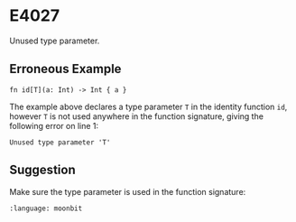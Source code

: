 # E4027

Unused type parameter.

## Erroneous Example

```moonbit
fn id[T](a: Int) -> Int { a }
```

The example above declares a type parameter `T` in the identity function `id`,
however `T` is not used anywhere in the function signature,
giving the following error on line 1:

```
Unused type parameter 'T'
```

## Suggestion

Make sure the type parameter is used in the function signature:

```{literalinclude} /sources/error_codes/E4027_fixed/top.mbt
:language: moonbit
```
